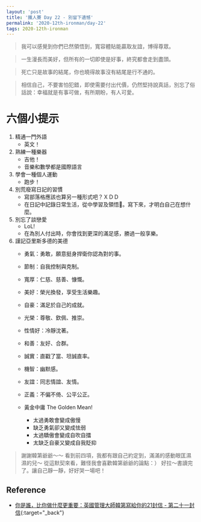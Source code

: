 ```yaml
---
layout: 'post'
title: '鐵人賽 Day 22 - 別留下遺憾'
permalink: '2020-12th-ironman/day-22'
tags: 2020-12th-ironman 
---
```


> 我可以感覺到你們已然領悟到，寬容體貼能贏取友誼，博得尊眾。

> 一生漫長而美好，但所有的一切即使是好事，終究都會走到盡頭。

> 死亡只是故事的結尾，你也曉得故事沒有結尾是行不通的。

> 相信自己，不要害怕犯錯，即使需要付出代價，仍然堅持說真話，別忘了俗話說：幸福就是有事可做，有所期盼，有人可愛。


# 六個小提示

1. 精通一門外語
   - 英文！
2. 熟練一種樂器
   - 吉他！
   - 音樂和數學都是國際語言
3. 學會一種個人運動
   - 跑步！
4. 別荒廢寫日記的習慣
   - 寫部落格應該也算另一種形式吧？ＸＤＤ
   - 在日記中記錄日常生活，從中學習及領悟。寫下來，才明白自己在想什麼。
5. 別忘了談戀愛
   - LoL!
   - 在為別人付出時，你會找到更深的滿足感，勝過一般享樂。
6. 謹記亞里斯多德的美德
   - 勇氣：勇敢，願意挺身捍衛你認為對的事。
   - 節制：自我控制與克制。
   - 寬厚：仁慈、慈善、慷慨。
   - 美好：榮光換發，享受生活樂趣。
   - 自豪：滿足於自己的成就。
   - 光榮：尊敬、欽佩、推崇。
   - 性情好：冷靜沈著。
   - 和善：友好、合群。
   - 誠實：直戳了當、坦誠直率。
   - 機智：幽默感。
   - 友誼：同志情誼、友情。
   - 正義：不偏不倚、公平公正。
   
   - 黃金中庸 The Golden Mean!
      - 太過勇敢會變成傲慢
      - 缺乏勇氣卻又變成怯弱
      - 太過驕傲會變成自吹自擂
      - 太缺乏自豪又變成自我貶抑

> 謝謝韓第爺爺～～ 看到前四項，我都有跟自己約定到，滿滿的感動眼匡濕濕的兒～ 從這默契來看，難怪我會喜歡韓第爺爺的論點：）  好拉～書讀完了。讓自己靜一靜，好好哭一場吧！

## Reference 

- [你是誰，比你做什麼更重要：英國管理大師韓第寫給你的21封信 - 第二十一封信](https://www.books.com.tw/products/0010862692){:target="_back"}
